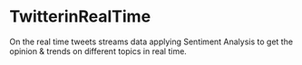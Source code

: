 # TwitterinRealTime
On the real time tweets streams data applying Sentiment Analysis to get the opinion &amp; trends on different topics in real time.

